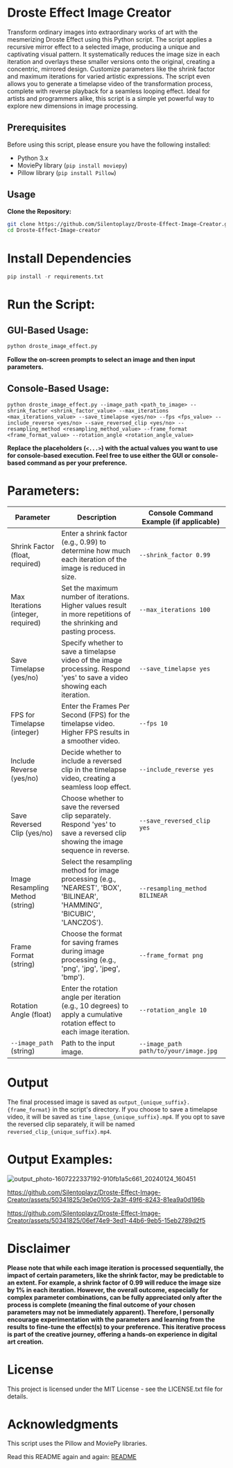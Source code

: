 # Droste Effect Image Creator
Transform ordinary images into extraordinary works of art with the mesmerizing Droste Effect using this Python script. The script applies a recursive mirror effect to a selected image, producing a unique and captivating visual pattern. It systematically reduces the image size in each iteration and overlays these smaller versions onto the original, creating a concentric, mirrored design. Customize parameters like the shrink factor and maximum iterations for varied artistic expressions. The script even allows you to generate a timelapse video of the transformation process, complete with reverse playback for a seamless looping effect. Ideal for artists and programmers alike, this script is a simple yet powerful way to explore new dimensions in image processing.

## Prerequisites
Before using this script, please ensure you have the following installed:

- Python 3.x
- MoviePy library (`pip install moviepy`)
- Pillow library (`pip install Pillow`)

## Usage
**Clone the Repository:**
  ```bash
  git clone https://github.com/Silentoplayz/Droste-Effect-Image-Creator.git
  cd Droste-Effect-Image-creator
  ```

# **Install Dependencies**
  ```python
  pip install -r requirements.txt
  ```

# **Run the Script:**
## GUI-Based Usage:
  ```python
  python droste_image_effect.py
  ```
**Follow the on-screen prompts to select an image and then input parameters.**

## Console-Based Usage:
  ```pythong
  python droste_image_effect.py --image_path <path_to_image> --shrink_factor <shrink_factor_value> --max_iterations <max_iterations_value> --save_timelapse <yes/no> --fps <fps_value> --include_reverse <yes/no> --save_reversed_clip <yes/no> --resampling_method <resampling_method_value> --frame_format <frame_format_value> --rotation_angle <rotation_angle_value>
  ```
**Replace the placeholders (`<...>`) with the actual values you want to use for console-based execution. Feel free to use either the GUI or console-based command as per your preference.**

# Parameters:

| Parameter                         | Description                                                                                                       | Console Command Example (if applicable)                           |
|-----------------------------------|-------------------------------------------------------------------------------------------------------------------|----------------------------------------------------------|
| Shrink Factor (float, required)   | Enter a shrink factor (e.g., 0.99) to determine how much each iteration of the image is reduced in size.         | `--shrink_factor 0.99`                                     |
| Max Iterations (integer, required)| Set the maximum number of iterations. Higher values result in more repetitions of the shrinking and pasting process. | `--max_iterations 100`                                    |
| Save Timelapse (yes/no)           | Specify whether to save a timelapse video of the image processing. Respond 'yes' to save a video showing each iteration. | `--save_timelapse yes`                                    |
| FPS for Timelapse (integer)       | Enter the Frames Per Second (FPS) for the timelapse video. Higher FPS results in a smoother video.                  | `--fps 10`                                               |
| Include Reverse (yes/no)          | Decide whether to include a reversed clip in the timelapse video, creating a seamless loop effect.                   | `--include_reverse yes`                                  |
| Save Reversed Clip (yes/no)       | Choose whether to save the reversed clip separately. Respond 'yes' to save a reversed clip showing the image sequence in reverse. | `--save_reversed_clip yes`                               |
| Image Resampling Method (string)  | Select the resampling method for image processing (e.g., 'NEAREST', 'BOX', 'BILINEAR', 'HAMMING', 'BICUBIC', 'LANCZOS').                                    | `--resampling_method BILINEAR`                           |
| Frame Format (string)             | Choose the format for saving frames during image processing (e.g., 'png', 'jpg', 'jpeg', 'bmp').                                   | `--frame_format png`                                     |
| Rotation Angle (float)            | Enter the rotation angle per iteration (e.g., 10 degrees) to apply a cumulative rotation effect to each image iteration. | `--rotation_angle 10`                                    |
| `--image_path` (string) | Path to the input image.                                                                                         | `--image_path path/to/your/image.jpg`                                                      |

# Output
The final processed image is saved as `output_{unique_suffix}.{frame_format}` in the script's directory. If you choose to save a timelapse video, it will be saved as `time_lapse_{unique_suffix}.mp4`. If you opt to save the reversed clip separately, it will be named `reversed_clip_{unique_suffix}.mp4`.

# Output Examples:
![output_photo-1607222337192-910fb1a5c661_20240124_160451](https://github.com/Silentoplayz/Droste-Effect-Image-Creator/assets/50341825/78788a25-9779-4a27-bfdd-0aae6694a6b7)

https://github.com/Silentoplayz/Droste-Effect-Image-Creator/assets/50341825/3e0e0105-2a3f-49f6-8243-81ea9a0d196b

https://github.com/Silentoplayz/Droste-Effect-Image-Creator/assets/50341825/06ef74e9-3ed1-44b6-9eb5-15eb2789d2f5

# Disclaimer
**Please note that while each image iteration is processed sequentially, the impact of certain parameters, like the shrink factor, may be predictable to an extent. For example, a shrink factor of 0.99 will reduce the image size by 1% in each iteration. However, the overall outcome, especially for complex parameter combinations, can be fully appreciated only after the process is complete (meaning the final outcome of your chosen parameters may not be immediately apparent). Therefore, I personally encourage experimentation with the parameters and learning from the results to fine-tune the effect(s) to your preference. This iterative process is part of the creative journey, offering a hands-on experience in digital art creation.**

# License
This project is licensed under the MIT License - see the LICENSE.txt file for details.

# Acknowledgments
This script uses the Pillow and MoviePy libraries.

Read this README again and again: [README]([https://github.com/Silentoplayz/Droste-Effect-Image-Creator/blob/main/README.md)
